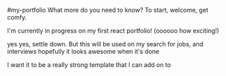 #my-portfolio
What more do you need to know?
To start, welcome, get comfy.

I'm currently in progress on my first react portfolio!
(oooooo how exciting!)

yes yes, settle down. But this will be used on my search for jobs, and interviews
hopefully it looks awesome when it's done

I want it to be a really strong template that I can add on to

